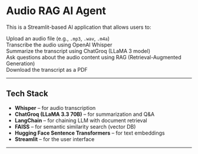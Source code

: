 # Audio RAG AI Agent

This is a Streamlit-based AI application that allows users to:

Upload an audio file (e.g., `.mp3`, `.wav`, `.m4a`)  
Transcribe the audio using OpenAI Whisper  
Summarize the transcript using ChatGroq (LLaMA 3 model)  
Ask questions about the audio content using RAG (Retrieval-Augmented Generation)  
Download the transcript as a PDF

---

## Tech Stack

- **Whisper** – for audio transcription
- **ChatGroq (LLaMA 3.3 70B)** – for summarization and Q&A
- **LangChain** – for chaining LLM with document retrieval
- **FAISS** – for semantic similarity search (vector DB)
- **Hugging Face Sentence Transformers** – for text embeddings
- **Streamlit** – for the user interface

---
